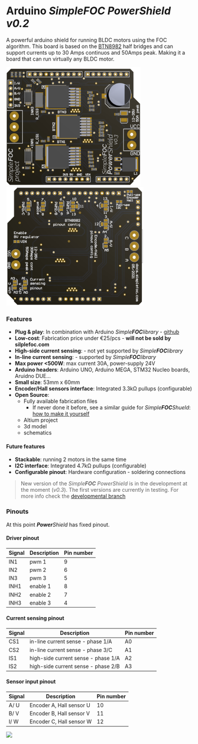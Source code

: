 # Arduino *Simple**FOC** PowerShield* *v0.2* 
A powerful arduino shield for running BLDC motors using the FOC algorithm. This board is based on the [BTN8982](https://www.infineon.com/dgdl/Infineon-BTN8982TA-DS-v01_00-EN.pdf?fileId=db3a30433fa9412f013fbe32289b7c17) half bridges and can support currents up to 30 Amps continuos and 50Amps peak. Making it a board that can run virtually any BLDC motor.

<p align="">
<img src="images/top.png"  height="320px"><img src="images/bottom.png"  height="320px">
</p>

### Features
- **Plug & play**: In combination with Arduino *Simple**FOC**library* - [github](https://github.com/simplefoc/Arduino-FOC)
- **Low-cost**: Fabrication price under €25/pcs - **will not be sold by silplefoc.com**
- **High-side current sensing**: - not yet supported by *Simple**FOC**library*
- **In-line current sensing**: - supported by *Simple**FOC**library*
- **Max power <500W**: max current 30A, power-supply 24V
- **Arduino headers**: Arduino UNO, Arduino MEGA, STM32 Nucleo boards, Aruidno DUE...
- **Small size**: 53mm x 60mm
- **Encoder/Hall sensors interface**: Integrated 3.3kΩ pullups (configurable)
- **Open Source**: 
   - Fully available fabrication files  
        - If never done it before, see a similar guide for *Simple**FOC**Shueld*:  [how to make it yourself](https://docs.simplefoc.com/arduino_simplefoc_shield_fabrication)
   - Altium project
   - 3d model
   - schematics
    
#### Future features
- **Stackable**: running 2 motors in the same time
- **I2C interface**: Integrated 4.7kΩ pullups (configurable)
- **Configurable pinout**: Hardware configuration - soldering connections

> New version of the *Simple**FOC** PowerShield* is in the development at the moment (*v0.3*).
> The first versions are currently in testing. For more info check the [developmental branch](https://github.com/simplefoc/Arduino-SimpleFOC-PowerShield/tree/dev) 

### Pinouts
At this point ***Power**Shield* has fixed pinout.

#### Driver pinout
Signal | Description | Pin number
--- | --- | ----
IN1 | pwm 1 |	9
IN2 |  pwm 2 |	6
IN3 | 	pwm 3	 | 5 
INH1| enable 1 |	8
INH2 |	enable 2 |	7
INH3 |	enable  3	| 4

#### Current sensing pinout
Signal | Description | Pin number
--- | --- | ----
CS1 | in-line current sense - phase 1/A| A0
CS2 | in-line current sense - phase 3/C | A1
IS1 | high-side current sense - phase 1/A | A2
IS2 | high-side current sense - phase 2/B | A3

#### Sensor input pinout
Signal | Description | Pin number
--- | --- | ----
A/ U | Encoder A, Hall sensor U |	10
B/ V | Encoder B, Hall sensor V |	11
I/ W | Encoder C, Hall sensor W |	12

<p align="">
<img src="images/small.jpg"  height="320px">
</p>
